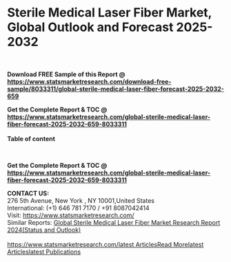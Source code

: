 <h1>Sterile Medical Laser Fiber Market, Global Outlook and Forecast 2025-2032</h1><br/><p><strong>Download FREE Sample of this Report @ <a href="https://www.statsmarketresearch.com/download-free-sample/8033311/global-sterile-medical-laser-fiber-forecast-2025-2032-659">https://www.statsmarketresearch.com/download-free-sample/8033311/global-sterile-medical-laser-fiber-forecast-2025-2032-659</a></strong></p><div><b>Get the Complete Report & TOC @ <a href="https://www.statsmarketresearch.com/global-sterile-medical-laser-fiber-forecast-2025-2032-659-8033311">https://www.statsmarketresearch.com/global-sterile-medical-laser-fiber-forecast-2025-2032-659-8033311</a></b></div><br><b>Table of content</b><p><br><div><b>Get the Complete Report & TOC @ <a href="https://www.statsmarketresearch.com/global-sterile-medical-laser-fiber-forecast-2025-2032-659-8033311">https://www.statsmarketresearch.com/global-sterile-medical-laser-fiber-forecast-2025-2032-659-8033311</a></b></div></p> <b>CONTACT US:</b><br>276 5th Avenue, New York , NY 10001,United States<br>International: (+1) 646 781 7170 / +91 8087042414<br>Visit: <a href="https://www.statsmarketresearch.com/">https://www.statsmarketresearch.com/</a><br>Similar Reports: <a href="https://www.statsmarketresearch.com/global-sterile-medical-laser-fiber-forecast-2025-2032-659-8033311">Global Sterile Medical Laser Fiber Market Research Report 2024(Status and Outlook)</a><br/><br/><a href="https://gyeongbokgung.com">https://www.statsmarketresearch.com/</a><a href="https://hallyeomaritime.com">latest Articles</a><a href="https://jingwansa.com">Read More</a><a href=https://nguoiviet.jp/">latest Articles</a><a href="https://www.intelmarketresearch.com/">latest Publications</a>